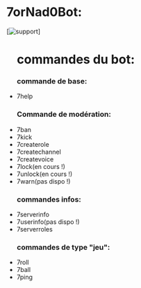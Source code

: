 # 7orNad0Bot:
[![support]("https://discordapp.com/api/guilds/451929300598521876/widget.json")]

<ul>
  <h1>commandes du bot:</h1>
  <h3>commande de base:</h3>
  <li>7help</li>
  <h3>Commande de modération:</h3>
  <li>7ban</li>
  <li>7kick</li>
  <li>7createrole</li>
  <li>7createchannel</li>
  <li>7createvoice</li>
  <li>7lock(en cours !)</li>
  <li>7unlock(en cours !)</li>
  <li>7warn(pas dispo !)</li>
  <h3>commandes infos:</h3>
  <li>7serverinfo</li>
  <li>7userinfo(pas dispo !)</li>
  <li>7serverroles</li>
  <h3>commandes de type "jeu":</h3>
  <li>7roll</li>
  <li>7ball</li>
  <li>7ping</li>
</ul>
